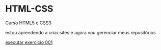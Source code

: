 # HTML-CSS
 Curso HTML5 e CSS3

estou aprendendo a criar sites e agora vou gerenciar meus repositórios

<a href="https://gustavomeyero.github.io/HTML-CSS/exercicios/ex003/index.html"> executar exercicio 001 </a>
